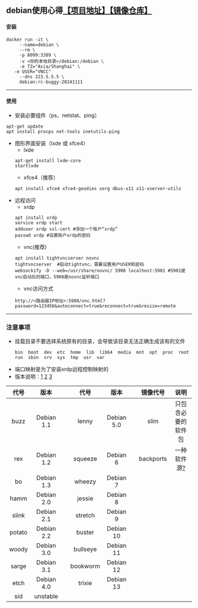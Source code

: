 ## debian使用心得[【项目地址】](https://github.com/dockur/windows)[【镜像仓库】](https://hub.docker.com/_/debian/tags)
#### 安装
 ```
docker run -it \
      --name=debian \
      --rm \
      -p 8099:3389 \
      -v <你的本地目录>/debian:/debian \
      -e TZ="Asia/Shanghai" \
	-e USER="VNCC"
      --dns 223.5.5.5 \
      debian:rc-buggy-20241111
```
------------------
#### 使用
* 安装必要组件（ps、netstat、ping）
```
apt-get update
apt install procps net-tools inetutils-ping
```
* 图形界面安装（lxde 或 xfce4）
	 * lxde
	```
	apt-get install lxde-core
	startlxde
	```
	 * xfce4（推荐）
	```
	apt install xfce4 xfce4-goodies xorg dbus-x11 x11-xserver-utils
	```
* 远程访问
	* xrdp
	```
	apt install xrdp 
	service xrdp start
	adduser xrdp ssl-cert #添加一个账户“xrdp”
	passwd xrdp #设置账户xrdp的密码
	```
	* vnc(推荐)
	```
	apt install tightvncserver novnc 
	tightvncserver  #启动tightvnc，需要设置用户USER和密码
	websockify -D --web=/usr/share/novnc/ 5908 localhost:5901 #5901是vnc启动后的端口，5908是novnc监听端口
 	```
 	* vnc访问方式
 	```
	http://<路由器IP地址>:5908/vnc.html?password=123456&autoconnect=true&reconnect=true&resize=remote
  	```
---------------
### 注意事项
* 挂载目录不要选择系统原有的目录，会导致该目录无法正确生成该有的文件
  ```
  bin  boot  dev  etc  home  lib  lib64  media  mnt  opt  proc  root  run  sbin  srv  sys  tmp  usr  var
  ```
* 端口映射是为了安装xrdp远程控制映射的
* 版本说明：[1](https://www.debian.org/doc/manuals/debian-faq/ftparchives.zh-cn.html) [2](https://wiki.debian.org/zh_CN/Backports) [3](https://blog.csdn.net/problc/article/details/141429782)

| **代号** | **版本**  	| | **代号** 	| **版本**	| | **镜像代号** 	| **说明**	|
|:---:	   |:---:	|-|:---:	|:---:		|-|:---:		|:---:		|
|buzz      |Debian 1.1	| |lenny	|Debian 5.0	| |	slim		|	只包含必要的软件包	|
|rex	   |Debian 1.2	| |squeeze	|Debian 6	| |	backports	|一种软件源[?](https://wiki.debian.org/zh_CN/Backports)	|
|bo	   |Debian 1.3	| |wheezy	|Debian 7	| |			|		|
|hamm	   |Debian 2.0	| |jessie	|Debian 8	| |			|		|
|slink	   |Debian 2.1	| |stretch	|Debian 9	| |			|		|
|potato	   |Debian 2.2	| |buster	|Debian 10	| |			|		|
|woody	   |Debian 3.0	| |bullseye	|Debian 11	| |			|		|
|sarge	   |Debian 3.1	| |bookworm	|Debian 12	| |			|		|
|etch	   |Debian 4.0	| |trixie	|Debian 13	| |			|		|
|sid 	   |unstable 	| |		|		| |			|		|
  
